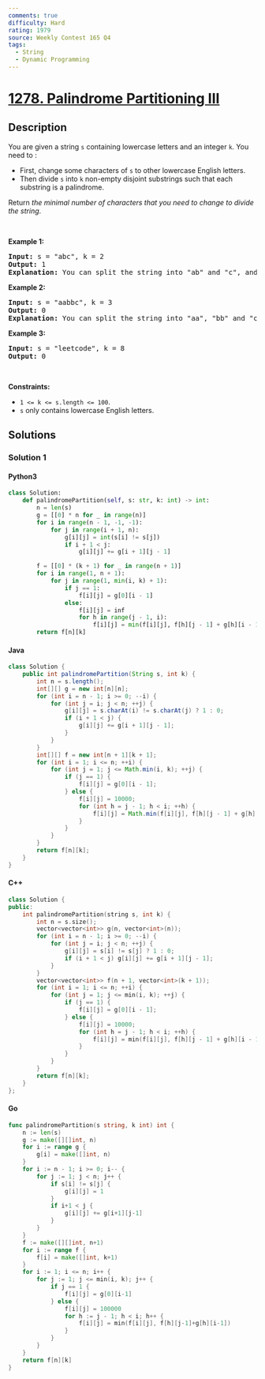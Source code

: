 ```yaml
---
comments: true
difficulty: Hard
rating: 1979
source: Weekly Contest 165 Q4
tags:
  - String
  - Dynamic Programming
---
```


<!-- problem:start -->

# [1278. Palindrome Partitioning III](https://leetcode.com/problems/palindrome-partitioning-iii)


## Description

<!-- description:start -->

<p>You are given a string <code>s</code> containing lowercase letters and an integer <code>k</code>. You need to :</p>

<ul>
	<li>First, change some characters of <code>s</code> to other lowercase English letters.</li>
	<li>Then divide <code>s</code> into <code>k</code> non-empty disjoint substrings such that each substring is a palindrome.</li>
</ul>

<p>Return <em>the minimal number of characters that you need to change to divide the string</em>.</p>

<p>&nbsp;</p>
<p><strong class="example">Example 1:</strong></p>

<pre>
<strong>Input:</strong> s = &quot;abc&quot;, k = 2
<strong>Output:</strong> 1
<strong>Explanation:</strong>&nbsp;You can split the string into &quot;ab&quot; and &quot;c&quot;, and change 1 character in &quot;ab&quot; to make it palindrome.
</pre>

<p><strong class="example">Example 2:</strong></p>

<pre>
<strong>Input:</strong> s = &quot;aabbc&quot;, k = 3
<strong>Output:</strong> 0
<strong>Explanation:</strong>&nbsp;You can split the string into &quot;aa&quot;, &quot;bb&quot; and &quot;c&quot;, all of them are palindrome.</pre>

<p><strong class="example">Example 3:</strong></p>

<pre>
<strong>Input:</strong> s = &quot;leetcode&quot;, k = 8
<strong>Output:</strong> 0
</pre>

<p>&nbsp;</p>
<p><strong>Constraints:</strong></p>

<ul>
	<li><code>1 &lt;= k &lt;= s.length &lt;= 100</code>.</li>
	<li><code>s</code> only contains lowercase English letters.</li>
</ul>

<!-- description:end -->

## Solutions

<!-- solution:start -->

### Solution 1

<!-- tabs:start -->

#### Python3

```python
class Solution:
    def palindromePartition(self, s: str, k: int) -> int:
        n = len(s)
        g = [[0] * n for _ in range(n)]
        for i in range(n - 1, -1, -1):
            for j in range(i + 1, n):
                g[i][j] = int(s[i] != s[j])
                if i + 1 < j:
                    g[i][j] += g[i + 1][j - 1]

        f = [[0] * (k + 1) for _ in range(n + 1)]
        for i in range(1, n + 1):
            for j in range(1, min(i, k) + 1):
                if j == 1:
                    f[i][j] = g[0][i - 1]
                else:
                    f[i][j] = inf
                    for h in range(j - 1, i):
                        f[i][j] = min(f[i][j], f[h][j - 1] + g[h][i - 1])
        return f[n][k]
```

#### Java

```java
class Solution {
    public int palindromePartition(String s, int k) {
        int n = s.length();
        int[][] g = new int[n][n];
        for (int i = n - 1; i >= 0; --i) {
            for (int j = i; j < n; ++j) {
                g[i][j] = s.charAt(i) != s.charAt(j) ? 1 : 0;
                if (i + 1 < j) {
                    g[i][j] += g[i + 1][j - 1];
                }
            }
        }
        int[][] f = new int[n + 1][k + 1];
        for (int i = 1; i <= n; ++i) {
            for (int j = 1; j <= Math.min(i, k); ++j) {
                if (j == 1) {
                    f[i][j] = g[0][i - 1];
                } else {
                    f[i][j] = 10000;
                    for (int h = j - 1; h < i; ++h) {
                        f[i][j] = Math.min(f[i][j], f[h][j - 1] + g[h][i - 1]);
                    }
                }
            }
        }
        return f[n][k];
    }
}
```

#### C++

```cpp
class Solution {
public:
    int palindromePartition(string s, int k) {
        int n = s.size();
        vector<vector<int>> g(n, vector<int>(n));
        for (int i = n - 1; i >= 0; --i) {
            for (int j = i; j < n; ++j) {
                g[i][j] = s[i] != s[j] ? 1 : 0;
                if (i + 1 < j) g[i][j] += g[i + 1][j - 1];
            }
        }
        vector<vector<int>> f(n + 1, vector<int>(k + 1));
        for (int i = 1; i <= n; ++i) {
            for (int j = 1; j <= min(i, k); ++j) {
                if (j == 1) {
                    f[i][j] = g[0][i - 1];
                } else {
                    f[i][j] = 10000;
                    for (int h = j - 1; h < i; ++h) {
                        f[i][j] = min(f[i][j], f[h][j - 1] + g[h][i - 1]);
                    }
                }
            }
        }
        return f[n][k];
    }
};
```

#### Go

```go
func palindromePartition(s string, k int) int {
	n := len(s)
	g := make([][]int, n)
	for i := range g {
		g[i] = make([]int, n)
	}
	for i := n - 1; i >= 0; i-- {
		for j := 1; j < n; j++ {
			if s[i] != s[j] {
				g[i][j] = 1
			}
			if i+1 < j {
				g[i][j] += g[i+1][j-1]
			}
		}
	}
	f := make([][]int, n+1)
	for i := range f {
		f[i] = make([]int, k+1)
	}
	for i := 1; i <= n; i++ {
		for j := 1; j <= min(i, k); j++ {
			if j == 1 {
				f[i][j] = g[0][i-1]
			} else {
				f[i][j] = 100000
				for h := j - 1; h < i; h++ {
					f[i][j] = min(f[i][j], f[h][j-1]+g[h][i-1])
				}
			}
		}
	}
	return f[n][k]
}
```

<!-- tabs:end -->

<!-- solution:end -->

<!-- problem:end -->
